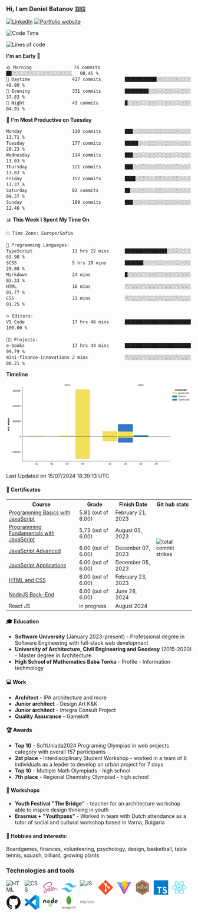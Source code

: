 ### Hi, I am Daniel Batanov 🇧🇬

<a href="https://www.linkedin.com/in/danielbatanov"><img src="https://img.shields.io/badge/linkedin-0A66C2?style=for-the-badge&logo=linkedin&logoColor=white" alt="LinkedIn" style="width: 80px; height: 20px;"></a> [![Portfolio website](https://img.shields.io/badge/Portfolio_website-link-blue)](https://danielbatanov.netlify.app) 
<!--START_SECTION:waka-->
![Code Time](http://img.shields.io/badge/Code%20Time-888%20hrs%2037%20mins-blue)

![Lines of code](https://img.shields.io/badge/From%20Hello%20World%20I%27ve%20Written-440.3%20thousand%20lines%20of%20code-blue)

**I'm an Early 🐤** 

```text
🌞 Morning                74 commits          ██░░░░░░░░░░░░░░░░░░░░░░░   08.46 % 
🌆 Daytime                427 commits         ████████████░░░░░░░░░░░░░   48.80 % 
🌃 Evening                331 commits         █████████░░░░░░░░░░░░░░░░   37.83 % 
🌙 Night                  43 commits          █░░░░░░░░░░░░░░░░░░░░░░░░   04.91 % 
```
📅 **I'm Most Productive on Tuesday** 

```text
Monday                   120 commits         ███░░░░░░░░░░░░░░░░░░░░░░   13.71 % 
Tuesday                  177 commits         █████░░░░░░░░░░░░░░░░░░░░   20.23 % 
Wednesday                114 commits         ███░░░░░░░░░░░░░░░░░░░░░░   13.03 % 
Thursday                 121 commits         ███░░░░░░░░░░░░░░░░░░░░░░   13.83 % 
Friday                   152 commits         ████░░░░░░░░░░░░░░░░░░░░░   17.37 % 
Saturday                 82 commits          ██░░░░░░░░░░░░░░░░░░░░░░░   09.37 % 
Sunday                   109 commits         ███░░░░░░░░░░░░░░░░░░░░░░   12.46 % 
```


📊 **This Week I Spent My Time On** 

```text
🕑︎ Time Zone: Europe/Sofia

💬 Programming Languages: 
TypeScript               11 hrs 22 mins      ████████████████░░░░░░░░░   63.98 % 
SCSS                     5 hrs 10 mins       ███████░░░░░░░░░░░░░░░░░░   29.08 % 
Markdown                 24 mins             █░░░░░░░░░░░░░░░░░░░░░░░░   02.33 % 
HTML                     18 mins             ░░░░░░░░░░░░░░░░░░░░░░░░░   01.77 % 
CSS                      13 mins             ░░░░░░░░░░░░░░░░░░░░░░░░░   01.25 % 

🔥 Editors: 
VS Code                  17 hrs 46 mins      █████████████████████████   100.00 % 

🐱‍💻 Projects: 
e-books                  17 hrs 44 mins      █████████████████████████   99.79 % 
mini-finance-innovations 2 mins              ░░░░░░░░░░░░░░░░░░░░░░░░░   00.21 % 
```

**Timeline**

![Lines of Code chart](https://raw.githubusercontent.com/batanoffs/batanoffs/main/assets/bar_graph.png)


 Last Updated on 15/07/2024 18:39:13 UTC
<!--END_SECTION:waka-->

#### :scroll: Certificates
<table>
  <tr>
    <th>Course</th>
    <th>Grade</th>
    <th>Finish Date</th>
    <th>Git hub stats</th>
  </tr>
  <tr>
    <td><a href="https://softuni.bg/Certificates/Details/159814/4fcfee60">Programming Basics with JavaScript</a></td>
    <td>5.81 (out of 6.00)</td>
    <td>February 21, 2023</td>
    <td rowspan="5"><img align="center" src="https://github-readme-streak-stats.herokuapp.com/?user=batanoffs&layout=compact&hide_border=true" alt="total commit strikes"/></td>
  </tr>
  <tr>
    <td><a href="https://softuni.bg/Certificates/Details/180198/31625e83">Programming Fundamentals with JavaScript</a></td>
    <td>5.73 (out of 6.00)</td>
    <td>August 01, 2023</td>
  </tr>
  <tr>
    <td><a href="https://softuni.bg/Certificates/Details/195467/d2fe5f99">JavaScript Advanced</a></td>
    <td>6.00 (out of 6.00)</td>
    <td>December 07, 2023</td>
  </tr>
  <tr>
    <td><a href="https://softuni.bg/Certificates/Details/195298/1f9f9bde">JavaScript Applications</a></td>
    <td>6.00 (out of 6.00)</td>
    <td>December 05, 2023</td>
  </tr>
  <tr>
    <td><a href="https://softuni.bg/certificates/details/205221/f430eb0f">HTML and CSS</a></td>
    <td>6.00 (out of 6.00)</td>
    <td>February 23, 2023</td>
  </tr>
  <tr>
    <td><a href="https://softuni.bg/certificates/details/218275/6b86be8a">NodeJS Back-End</a></td>
    <td>6.00 (out of 6.00)</td>
    <td>June 28, 2024</td>
  </tr>
  <tr>
    <td>React JS</td>
    <td>in progress</td>
    <td>August 2024</td>
  </tr>
</table>

#### 🎓 Education
- **Software University** (January 2023-present) - Professional degree in Software Engineering with full-stack web development
- **University of Architecture, Civil Engineering and Geodesy** (2015-2020) - Master degree in Architecture
- **High School of Mathematics Baba Tonka** - Profile - Information techmology

#### 💻 Work
- **Architect** - IPA architecture and more
- **Junior architect** - Design Art K&K
- **Junior architect** - Integra Consult Project
- **Quality Assurance** - Gameloft

#### 🏆 Awards
- **Top 10** - SoftUniada2024 Programing Olympiad in web projects category with overall 157 participants
- **2st place** - Interdisciplinary Student Workshop - worked in a team of 8 individuals as a leader to
develop an urban project for 7 days
- **Top 10** - Multiple Math Olympiads - high school
- **7th place** - Regional Chemistry Olympiad - high school

#### :busts_in_silhouette: Workshops
- **Youth Festival "The Bridge"** - teacher for an architecture workshop able to inspire design thinking in youth
- **Erasmus + "Youthpass”** - Worked in team with Dutch attendance as a tutor of social and cultural workshop based in Varna, Bulgaria

#### 🤹 Hobbies and interests: 
Boardgames, finances, volunteering, psychology, design, basketball, table tennis, squash, billiard, growing plants

### Technologies and tools
<img align="left" alt="HTML" width="40px" style="padding-right:10px;" src="https://cdn.jsdelivr.net/gh/devicons/devicon/icons/html5/html5-original.svg"/>
<img align="left" alt="CSS" width="40px" style="padding-right:10px;" src="https://cdn.jsdelivr.net/gh/devicons/devicon/icons/css3/css3-original.svg"/>
<img align="left" alt="SASS" width="40px" style="padding-right:10px;" src="https://github.com/devicons/devicon/blob/v2.16.0/icons/sass/sass-original.svg"/>
<img align="left" alt="Tailwind" width="40px" style="padding-right:10px;" src="https://github.com/devicons/devicon/blob/v2.16.0/icons/tailwindcss/tailwindcss-original.svg"/>
<img align="left" alt="JS" width="40px" style="padding-right:10px;" src="https://cdn.jsdelivr.net/gh/devicons/devicon/icons/javascript/javascript-original.svg"/>
<img align="left" alt="github" width="40px" style="padding-right:10px;" src="https://github.com/devicons/devicon/blob/master/icons/git/git-original.svg"/>
<img align="left" alt="vite" width="40px" style="padding-right:10px;" src="https://github.com/devicons/devicon/blob/master/icons/vitejs/vitejs-original.svg"/>
<img align="left" alt="mocha" width="40px" style="padding-right:10px;" src="https://github.com/devicons/devicon/blob/v2.14.0/icons/mocha/mocha-plain.svg"/>
<img align="left" alt="typescript" width="40px" style="padding-right:10px;" src="https://github.com/devicons/devicon/blob/v2.14.0/icons/typescript/typescript-plain.svg"/>
<img align="left" alt="react" width="40px" style="padding-right:10px;" src="https://github.com/devicons/devicon/blob/v2.14.0/icons/react/react-original.svg"/>
<img align="left" alt="github" width="40px" style="padding-right:10px;" src="https://github.com/devicons/devicon/blob/master/icons/github/github-original.svg"/>
<img align="left" alt="vscode" width="40px" style="padding-right:10px;" src="https://github.com/devicons/devicon/blob/v2.14.0/icons/vscode/vscode-original.svg"/>  
<img align="left" alt="nodejs" width="40px" style="padding-right:10px;" src="https://github.com/devicons/devicon/blob/v2.16.0/icons/nodejs/nodejs-original-wordmark.svg"/>  
<img align="left" alt="mongodb" width="40px" style="padding-right:10px;" src="https://github.com/devicons/devicon/blob/v2.16.0/icons/mongodb/mongodb-original-wordmark.svg"/>
<img align="left" alt="express" width="40px" style="padding-right:10px;" src="https://github.com/devicons/devicon/blob/v2.16.0/icons/express/express-original-wordmark.svg"/>

 <!-- <a href="#"><img align="center" src="https://github-profile-trophy.vercel.app/?username=batanoffs&column=-1&margin-w=8&margin-h=2" alt="GitHub Trophies" /></a> -->



